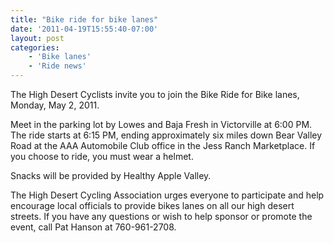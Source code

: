 ```yaml
---
title: "Bike ride for bike lanes"
date: '2011-04-19T15:55:40-07:00'
layout: post
categories:
    - 'Bike lanes'
    - 'Ride news'
---
```


The High Desert Cyclists invite you to join the Bike Ride for Bike lanes, Monday, May 2, 2011.  
  
Meet in the parking lot by Lowes and Baja Fresh in Victorville at 6:00 PM. The ride starts at 6:15 PM, ending approximately six miles down Bear Valley Road at the AAA Automobile Club office in the Jess Ranch Marketplace. If you choose to ride, you must wear a helmet.

Snacks will be provided by Healthy Apple Valley.

The High Desert Cycling Association urges everyone to participate and help encourage local officials to provide bikes lanes on all our high desert streets. If you have any questions or wish to help sponsor or promote the event, call Pat Hanson at 760-961-2708.
